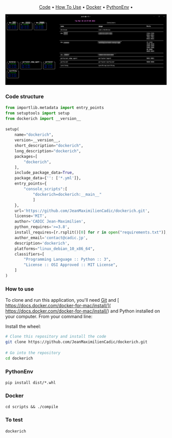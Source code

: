 
<h1 align="center">
  <br>
  <a href="https://drive.google.com/uc?id=1UKLP8d_7xxTOqV2XFzWXjPcssQnkV6AT"><img src="https://drive.google.com/uc?id=1UKLP8d_7xxTOqV2XFzWXjPcssQnkV6AT" alt="" width="200"></a>
  <br>
  <br>
</h1>

<p align="center">
  <a href="#code-structure">Code</a> •
  <a href="#how-to-use">How To Use</a> •
  <a href="#docker">Docker</a> •
  <a href="#PythonEnv">PythonEnv</a> •

[comment]: <> (  <a href="#notebook">Notebook </a> •)
</p>

![alt text](imgs/imgs.png)

### Code structure
```python
from importlib.metadata import entry_points
from setuptools import setup
from dockerich import __version__

setup(
    name="dockerich",
    version=__version__,
    short_description="dockerich",
    long_description="dockerich",
    packages=[
        "dockerich",
    ],
    include_package_data=True,
    package_data={'': ['*.yml']},
    entry_points={
        "console_scripts":[
            "dockerich=dockerich:__main__"
            ]
    },
    url='https://github.com/JeanMaximilienCadic/dockerich.git',
    license='MIT',
    author='CADIC Jean-Maximilien',
    python_requires='>=3.8',
    install_requires=[r.rsplit()[0] for r in open("requirements.txt")],
    author_email='contact@cadic.jp',
    description='dockerich',
    platforms="linux_debian_10_x86_64",
    classifiers=[
        "Programming Language :: Python :: 3",
        "License :: OSI Approved :: MIT License",
    ]
)

```

### How to use
To clone and run this application, you'll need [Git](https://git-scm.com) and [ https://docs.docker.com/docker-for-mac/install/]( https://docs.docker.com/docker-for-mac/install/) and Python installed on your computer. 
From your command line:

Install the wheel:
```bash
# Clone this repository and install the code
git clone https://github.com/JeanMaximilienCadic/dockerich.git

# Go into the repository
cd dockerich
```


### PythonEnv
```
pip install dist/*.whl
``` 

### Docker
```shell
cd scripts && ./compile
```

### To test
```
dockerich
```